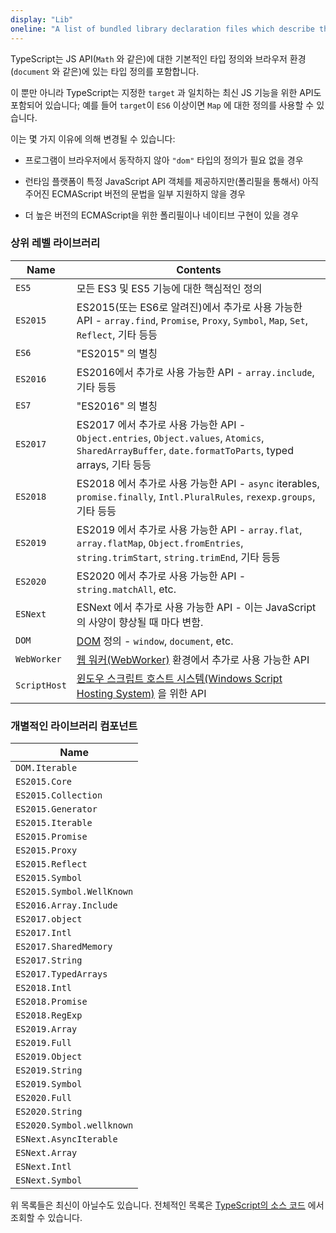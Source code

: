 ```yaml
---
display: "Lib"
oneline: "A list of bundled library declaration files which describe the target runtime environment."
---
```


TypeScript는 JS API(`Math` 와 같은)에 대한 기본적인 타입 정의와 브라우저 환경(`document` 와 같은)에 있는 타입 정의를 포함합니다. 

이 뿐만 아니라 TypeScript는 지정한 `target` 과 일치하는 최신 JS 기능을 위한 API도 포함되어 있습니다; 예를 들어 `target`이 `ES6` 이상이면 `Map` 에 대한 정의를 사용할 수 있습니다.

이는 몇 가지 이유에 의해 변경될 수 있습니다:

- 프로그램이 브라우저에서 동작하지 않아 `"dom"` 타입의 정의가 필요 없을 경우

- 런타임 플랫폼이 특정 JavaScript API 객체를 제공하지만(폴리필을 통해서) 아직 주어진 ECMAScript 버전의 문법을 일부 지원하지 않을 경우

- 더 높은 버전의 ECMAScript을 위한 폴리필이나 네이티브 구현이 있을 경우

  

### 상위 레벨 라이브러리

| Name         | Contents                                                     |
| ------------ | ------------------------------------------------------------ |
| `ES5`        | 모든 ES3 및 ES5 기능에 대한 핵심적인 정의                    |
| `ES2015`     | ES2015(또는 ES6로 알려진)에서 추가로 사용 가능한 API - `array.find`, `Promise`, `Proxy`, `Symbol`, `Map`, `Set`, `Reflect`, 기타 등등 |
| `ES6`        | "ES2015" 의 별칭                                             |
| `ES2016`     | ES2016에서 추가로 사용 가능한 API - `array.include`, 기타 등등 |
| `ES7`        | "ES2016" 의 별칭                                             |
| `ES2017`     | ES2017 에서 추가로 사용 가능한 API - `Object.entries`, `Object.values`, `Atomics`, `SharedArrayBuffer`, `date.formatToParts`, typed arrays, 기타 등등 |
| `ES2018`     | ES2018 에서 추가로 사용 가능한 API -  `async` iterables, `promise.finally`, `Intl.PluralRules`, `rexexp.groups`, 기타 등등 |
| `ES2019`     | ES2019 에서 추가로 사용 가능한 API - `array.flat`, `array.flatMap`, `Object.fromEntries`, `string.trimStart`, `string.trimEnd`, 기타 등등 |
| `ES2020`     | ES2020 에서 추가로 사용 가능한 API - `string.matchAll`, etc. |
| `ESNext`     | ESNext 에서 추가로 사용 가능한 API - 이는 JavaScript의 사양이 향상될 때 마다 변함. |
| `DOM`        | [DOM](https://developer.mozilla.org/docs/Glossary/DOM) 정의 - `window`, `document`, etc. |
| `WebWorker`  | [웹 워커(WebWorker)](https://developer.mozilla.org/docs/Web/API/Web_Workers_API/Using_web_workers) 환경에서 추가로 사용 가능한 API |
| `ScriptHost` | [윈도우 스크립트 호스트 시스템(Windows Script Hosting System)](https://wikipedia.org/wiki/Windows_Script_Host) 을 위한 API |



### 개별적인 라이브러리 컴포넌트

| Name                      |
| ------------------------- |
| `DOM.Iterable`            |
| `ES2015.Core`             |
| `ES2015.Collection`       |
| `ES2015.Generator`        |
| `ES2015.Iterable`         |
| `ES2015.Promise`          |
| `ES2015.Proxy`            |
| `ES2015.Reflect`          |
| `ES2015.Symbol`           |
| `ES2015.Symbol.WellKnown` |
| `ES2016.Array.Include`    |
| `ES2017.object`           |
| `ES2017.Intl`             |
| `ES2017.SharedMemory`     |
| `ES2017.String`           |
| `ES2017.TypedArrays`      |
| `ES2018.Intl`             |
| `ES2018.Promise`          |
| `ES2018.RegExp`           |
| `ES2019.Array`            |
| `ES2019.Full`             |
| `ES2019.Object`           |
| `ES2019.String`           |
| `ES2019.Symbol`           |
| `ES2020.Full`             |
| `ES2020.String`           |
| `ES2020.Symbol.wellknown` |
| `ESNext.AsyncIterable`    |
| `ESNext.Array`            |
| `ESNext.Intl`             |
| `ESNext.Symbol`           |



위 목록들은 최신이 아닐수도 있습니다. 전체적인 목록은 [TypeScript의 소스 코드](https://github.com/microsoft/TypeScript/tree/master/lib) 에서 조회할 수 있습니다.

